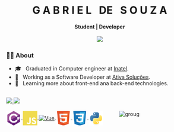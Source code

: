 <!-- Title -->
<div align="center">
  <h1 align="center">G A B R I E L &nbsp; DE &nbsp; S O U Z A</h1>
  <b>Student | Developer</b>
</div>

<div align="center">
  <br>
  <a href="https://www.linkedin.com/in/gabriel-souza-b1995b216/" target="_blank"><img src="https://img.shields.io/badge/-LinkedIn-%230077B5?style=for-the-badge&logo=linkedin&logoColor=white" target="_blank"></a>  
</div>


### 👨‍💻 About 
* 🎓 &nbsp; Graduated in Computer engineer at <a href="https://inatel.br/home/">Inatel</a>.
* 💼 &nbsp; Working as a Software Developer at <a href="https://ativasolucoes.com.br/">Ativa Soluções</a>.
* 🌱 &nbsp; Learning more about front-end ana back-end technologies.

##

<div>
  <a href="https://github.com/GabrielGSD">
  <img height="180em" src="https://github-readme-stats.vercel.app/api?username=GabrielGSD&show_icons=true&theme=dark&include_all_commits=true&count_private=true"/>
  <img height="180em" src="https://github-readme-stats.vercel.app/api/top-langs/?username=GabrielGSD&layout=compact&langs_count=7&theme=dark"/>
</div>
  
 <div style="display: inline_block"><br>
  <img align="center" alt="Csharp" height="40" width="40" src="https://raw.githubusercontent.com/devicons/devicon/master/icons/csharp/csharp-original.svg">
  <img align="center" alt="Js" height="40" width="40" src="https://raw.githubusercontent.com/devicons/devicon/master/icons/javascript/javascript-plain.svg">
  <img align="center" alt="Vue" height="40" width="40" src="https://www.vectorlogo.zone/logos/vuejs/vuejs-icon.svg">
  <img align="center" alt="HTML" height="40" width="40" src="https://raw.githubusercontent.com/devicons/devicon/master/icons/html5/html5-original.svg">
  <img align="center" alt="CSS" height="40" width="40" src="https://raw.githubusercontent.com/devicons/devicon/master/icons/css3/css3-original.svg">
  <img align="center" alt="Python" height="40" width="40" src="https://raw.githubusercontent.com/devicons/devicon/master/icons/python/python-original.svg">
  <img width="200" align="right" alt="groug" src="https://media.giphy.com/media/H7HNF69rX5Otrup1uF/giphy.gif">
</div>
